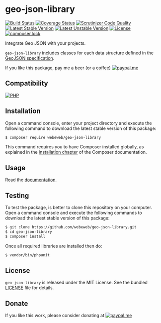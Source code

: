 geo-json-library
================

[![Build Status](https://img.shields.io/github/workflow/status/webeweb/geo-json-library/build?style=flat-square)](https://github.com/webeweb/geo-json-library/actions)
[![Coverage Status](https://img.shields.io/scrutinizer/coverage/g/webeweb/geo-json-library/master.svg?style=flat-square)](https://coveralls.io/github/webeweb/geo-json-library?branch=master)
[![Scrutinizer Code Quality](https://img.shields.io/scrutinizer/quality/g/webeweb/geo-json-library/master.svg?style=flat-square)](https://scrutinizer-ci.com/g/webeweb/geo-json-library/?branch=master)
[![Latest Stable Version](https://img.shields.io/packagist/v/webeweb/geo-json-library.svg?style=flat-square)](https://packagist.org/packages/webeweb/geo-json-library)
[![Latest Unstable Version](https://img.shields.io/packagist/vpre/webeweb/geo-json-library.svg?style=flat-square)](https://packagist.org/packages/webeweb/geo-json-library)
[![License](https://img.shields.io/packagist/l/webeweb/geo-json-library.svg?style=flat-square)](https://packagist.org/packages/webeweb/geo-json-library)
[![composer.lock](https://img.shields.io/badge/.lock-uncommited-important.svg?style=flat-square)](https://packagist.org/packages/webeweb/geo-json-library)

Integrate Geo JSON with your projects.

`geo-json-library` includes classes for each data structure defined in the
[GeoJSON specification](https://github.com/webeweb/geo-json-library/blob/master/doc/RFC7946.pdf).

If you like this package, pay me a beer (or a coffee)
[![paypal.me](https://img.shields.io/badge/paypal.me-webeweb-0070ba.svg?style=flat-square&logo=paypal)](https://www.paypal.me/webeweb)

## Compatibility

[![PHP](https://img.shields.io/packagist/php-v/webeweb/geo-json-library.svg?style=flat-square)](http://php.net)

## Installation

Open a command console, enter your project directory and execute the following
command to download the latest stable version of this package:

```bash
$ composer require webeweb/geo-json-library
```

This command requires you to have Composer installed globally, as explained in
the [installation chapter](https://getcomposer.org/doc/00-intro.md) of the
Composer documentation.

## Usage

Read the [documentation](doc/index.md).

## Testing

To test the package, is better to clone this repository on your computer.
Open a command console and execute the following commands to download the latest
stable version of this package:

```bash
$ git clone https://github.com/webeweb/geo-json-library.git
$ cd geo-json-library
$ composer install
```

Once all required libraries are installed then do:

```bash
$ vendor/bin/phpunit
```

## License

`geo-json-library` is released under the MIT License. See the bundled [LICENSE](LICENSE)
file for details.

## Donate

If you like this work, please consider donating at
[![paypal.me](https://img.shields.io/badge/paypal.me-webeweb-0070ba.svg?style=flat-square&logo=paypal)](https://www.paypal.me/webeweb)
